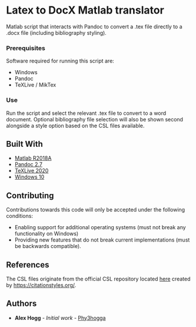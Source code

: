 # Latex to DocX Matlab translator

Matlab script that interacts with Pandoc to convert a .tex file directly to a .docx file (including bibliography styling).

### Prerequisites
Software required for running this script are:
* Windows
* Pandoc
* TeXLive / MikTex

### Use
Run the script and select the relevant .tex file to convert to a word document. Optional bibliography file selection will also be shown second alongside a style option based on the CSL files available.
 

## Built With
* [Matlab R2018A](https://www.mathworks.com/products/matlab.html)
* [Pandoc 2.7](https://pandoc.org/)
* [TeXLive 2020](http://www.tug.org/texlive/)
* [Windows 10](https://www.microsoft.com/en-gb/software-download/windows10)

## Contributing
Contributions towards this code will only be accepted under the following conditions:
* Enabling support for additional operating systems (must not break any functionality on Windows)
* Providing new features that do not break current implementations (must be backwards compatible).

## References
The CSL files originate from the official CSL repository located [here](https://github.com/citation-style-language/) created by https://citationstyles.org/.

## Authors
* **Alex Hogg** - *Initial work* - [Phy3hogga](https://github.com/Phy3hogga)